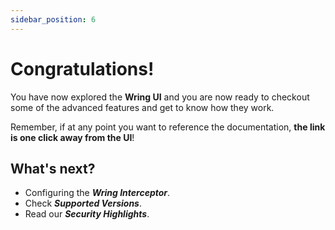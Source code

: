 ```yaml
---
sidebar_position: 6
---
```


# Congratulations!

You have now explored the **Wring UI** and you are now ready to checkout some of the advanced features and get to know how they work.

Remember, if at any point you want to reference the documentation, **the link is one click away from the UI**!

## What's next?

- Configuring the ***Wring Interceptor***.
- Check ***Supported Versions***.
- Read our ***Security Highlights***.


